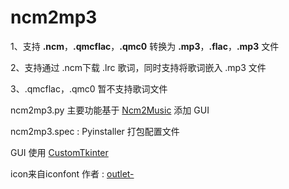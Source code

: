 
# ncm2mp3

1、支持 **.ncm**，**.qmcflac**，**.qmc0** 转换为 **.mp3**，**.flac**，**.mp3** 文件


2、支持通过 .ncm下载 .lrc 歌词，同时支持将歌词嵌入 .mp3 文件

3、.qmcflac，.qmc0 暂不支持歌词文件



ncm2mp3.py 主要功能基于 [Ncm2Music](https://github.com/crmmc/Ncm2Music) 添加 GUI

ncm2mp3.spec : Pyinstaller 打包配置文件

GUI 使用 [CustomTkinter](https://github.com/TomSchimansky/CustomTkinter)

icon来自iconfont 作者 : [outlet-](https://www.iconfont.cn/user/detail?spm=a313x.7781069.0.d214f71f6&uid=166576&nid=s1KerORysH04#:~:text=%EE%98%B5-,%E7%88%B5%E5%A3%AB%E9%9F%B3%E4%B9%90,-%E6%95%B0%E9%87%8F%20%C2%A0%2020)



